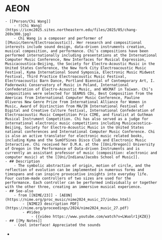 # AEON
	- [[Person/Chi Wang]]
		- ![Chi Wang](https://icmc2025.sites.northeastern.edu/files/2025/05/chang-269x300.jpg)
		- Chi Wang is a composer and performer of [[Music/Genre/Electroacoustic]]. Her research and compositional interests include sound design, data-driven instruments creation, musical composition, and performance. Chi’s compositions have been performed internationally including presentations at the International Computer Music Conference, New Interfaces for Musical Expression, Musicacoustica-Beijing, the Society for Electro-Acoustic Music in the United States Conference, the New York City Electroacoustic Music Festival, Kyma International Sound Symposia, Electronic Music Midwest Festival, Third Practice Electroacoustic Music Festival, Electroacoustic Barn Dance, Portland Biennial of Contemporary Art, I. Paderewski Conservatory of Music in Poland, International Confederation of Electro-Acoustic Music, and WOCMAT in Taiwan. Chi’s compositions were selected for SEAMUS CDs, Best Composition from the Americas from International Computer Music Conference, Pauline Oliveros New Genre Prize from International Alliance for Women in Music, Award of Distinction from MA/IN International Festival of Digital and Creative Culture festival, International Confederation of Electroacoustic Music Competition Prix CIME, and finalist at Guthman Musical Instrument Competition. Chi has also served as a judge for international electronic music competitions including Musicacostica-Beijing, Society for Electro-Acoustic Music in the United States national conferences and International Computer Music Conference. Chi is also an active translator for electronic music related books, including Kyma and the SumOfSines Disco Club and Electronic Music Interactive. Chi received her D.M.A. at the [[Uni/Oregon]] University of Oregon in the Performance of Data-driven Instruments and is currently an assistant professor of music (composition: electronic and computer music) at the [[Uni/Indiana/Jacobs School of Music]].
	- ## Description
		- The symbolic abstraction of origin, motion of circle, and the reflection of evolution can be implemented in numerous forms and timespans and can inspire provocative insights into everyday life. Four custom-made controllers of two sizes are used for the performance. Each controller can be performed individually or together with the other three, creating an immersive musical experience.
	- ## See-also
		- from [[NIME/23]] - [AEON](https://nime.org/proc_music/nime2024_music_27/index.html)
			- [NIME23 description PDF](https://nime.org/proceedings/2024/nime2024_music_27.pdf)
			- #Video
				- {{video https://www.youtube.com/watch?v=LWuolr1jKZ8}}
	- ## [[My Notes]]
		- Cool interface! Appreciated the sounds
-